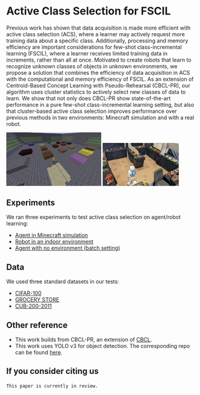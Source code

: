 # Active Class Selection for FSCIL
Previous work has shown that data acquisition is made more efficient with active class selection (ACS), where a learner may actively request more training data about a specific class. Additionally, processing and memory efficiency are important considerations for few-shot class-incremental learning (FSCIL), where a learner receives limited training data in increments, rather than all at once. Motivated to create robots that learn to recognize unknown classes of objects in unknown environments, we propose a solution that combines the efficiency of data acquisition in ACS with the computational and memory efficiency of FSCIL. As an extension of Centroid-Based Concept Learning with Pseudo-Rehearsal (CBCL-PR), our algorithm uses cluster statistics to actively select new classes of data to learn. We show that not only does CBCL-PR show state-of-the-art performance in a pure few-shot class-incremental learning setting, but also that cluster-based active class selection improves performance over previous methods in two environments: Minecraft simulation and with a real robot.

<img src="https://github.com/chrismcclurg/FSCIL-ACS/blob/main/img/malmo_iso.jpg" width=50% height=50%> <img src="https://github.com/chrismcclurg/FSCIL-ACS/blob/main/img/pepper_iso.jpg" width=40% height=40%>


## Experiments
We ran three experiments to test active class selection on agent/robot learning:
+ [Agent in Minecraft simulation](https://github.com/chrismcclurg/FSCIL-ACS/tree/main/minecraft)
+ [Robot in an indoor environment](https://github.com/chrismcclurg/FSCIL-ACS/tree/main/pepper)
+ [Agent with no environment (batch setting)](https://github.com/chrismcclurg/FSCIL-ACS/tree/main/batch)

## Data 
We used three standard datasets in our tests:
+ [CIFAR-100](https://www.cs.toronto.edu/~kriz/cifar.html)
+ [GROCERY STORE](https://github.com/marcusklasson/GroceryStoreDataset)
+ [CUB-200-2011](http://www.vision.caltech.edu/datasets/cub_200_2011/)

## Other reference
+ This work builds from CBCL-PR, an extension of [CBCL](https://github.com/aliayub7/CBCL).
+ This work uses YOLO v3 for object detection. The corresponding repo can be found [here](https://github.com/arunponnusamy/object-detection-opencv).

## If you consider citing us
```
This paper is currently in review. 
```






